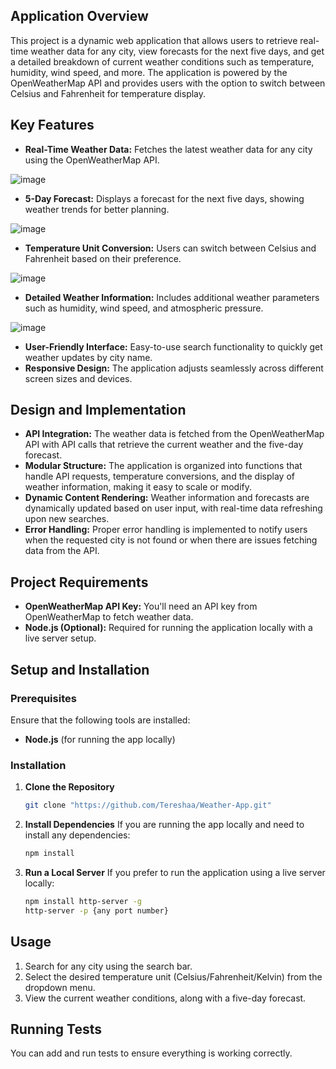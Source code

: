 
## Application Overview

This project is a dynamic web application that allows users to retrieve real-time weather data for any city, view forecasts for the next five days, and get a detailed breakdown of current weather conditions such as temperature, humidity, wind speed, and more. The application is powered by the OpenWeatherMap API and provides users with the option to switch between Celsius and Fahrenheit for temperature display.

## Key Features

- **Real-Time Weather Data:** Fetches the latest weather data for any city using the OpenWeatherMap API.

![image](https://github.com/user-attachments/assets/6fc2d1e8-3f91-469a-8774-c61717dcd8f0)
- **5-Day Forecast:** Displays a forecast for the next five days, showing weather trends for better planning.
  
![image](https://github.com/user-attachments/assets/f62b3a60-0842-4544-b41e-51980e5ec380)

- **Temperature Unit Conversion:** Users can switch between Celsius and Fahrenheit based on their preference.
  
![image](https://github.com/user-attachments/assets/a568319d-242b-4953-808a-63a6437eae8d)

- **Detailed Weather Information:** Includes additional weather parameters such as humidity, wind speed, and atmospheric pressure.
  
![image](https://github.com/user-attachments/assets/2af5ea71-2642-44f0-a278-ff86cb01929f)

- **User-Friendly Interface:** Easy-to-use search functionality to quickly get weather updates by city name.
- **Responsive Design:** The application adjusts seamlessly across different screen sizes and devices.

## Design and Implementation

- **API Integration:** The weather data is fetched from the OpenWeatherMap API with API calls that retrieve the current weather and the five-day forecast. 
- **Modular Structure:** The application is organized into functions that handle API requests, temperature conversions, and the display of weather information, making it easy to scale or modify.
- **Dynamic Content Rendering:** Weather information and forecasts are dynamically updated based on user input, with real-time data refreshing upon new searches.
- **Error Handling:** Proper error handling is implemented to notify users when the requested city is not found or when there are issues fetching data from the API.

## Project Requirements

- **OpenWeatherMap API Key:** You'll need an API key from OpenWeatherMap to fetch weather data.
- **Node.js (Optional):** Required for running the application locally with a live server setup.

## Setup and Installation

### Prerequisites

Ensure that the following tools are installed:

- **Node.js** (for running the app locally)

### Installation

1. **Clone the Repository**
   ```bash
   git clone "https://github.com/Tereshaa/Weather-App.git"
   ```
2. **Install Dependencies**
   If you are running the app locally and need to install any dependencies:
   ```bash
   npm install
   ```

3. **Run a Local Server**
   If you prefer to run the application using a live server locally:
   ```bash
   npm install http-server -g
   http-server -p {any port number}
   ```

## Usage

1. Search for any city using the search bar.
2. Select the desired temperature unit (Celsius/Fahrenheit/Kelvin) from the dropdown menu.
3. View the current weather conditions, along with a five-day forecast.

## Running Tests

You can add and run tests to ensure everything is working correctly.
